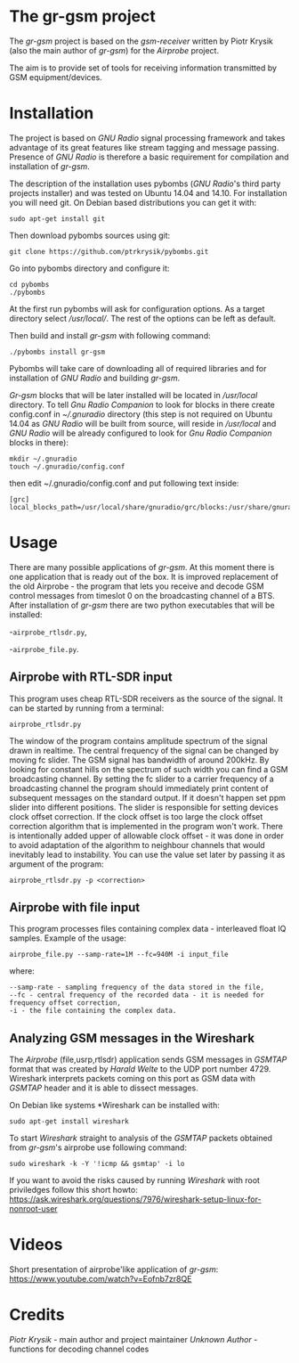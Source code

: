 The gr-gsm project
==================
The *gr-gsm* project is based on the *gsm-receiver* written by Piotr Krysik (also the main author of *gr-gsm*) for the *Airprobe* project.

The aim is to provide set of tools for receiving information transmitted by GSM equipment/devices.

Installation
============
The project is based on *GNU Radio* signal processing framework and takes advantage of its great features like stream tagging and message passing.
Presence of *GNU Radio* is therefore a basic requirement for compilation and installation of *gr-gsm*. 

The description of the installation uses pybombs (*GNU Radio*'s third party projects installer) and was tested on Ubuntu 14.04 and 14.10.
For installation you will need git. On Debian based distributions you can get it with:
```
sudo apt-get install git
```
Then download pybombs sources using git:
```
git clone https://github.com/ptrkrysik/pybombs.git
```

Go into pybombs directory and configure it:
```
cd pybombs
./pybombs
```

At the first run pybombs will ask for configuration options. As a target directory select */usr/local/*. The rest of the options can be left as default.

Then build and install *gr-gsm* with following command:
```
./pybombs install gr-gsm
```

Pybombs will take care of downloading all of required libraries and for installation of *GNU Radio* and building *gr-gsm*.

*Gr-gsm* blocks that will be later installed will be located in */usr/local* directory. To tell *Gnu Radio Companion* to look for blocks in there create config.conf in *~/.gnuradio* directory (this step is not required on Ubuntu 14.04 as *GNU Radio* will be built from source, will reside in */usr/local* and *GNU Radio* will be already configured to look for *Gnu Radio Companion* blocks in there):
```
mkdir ~/.gnuradio
touch ~/.gnuradio/config.conf
```

then edit ~/.gnuradio/config.conf and put following text inside:
```
[grc]
local_blocks_path=/usr/local/share/gnuradio/grc/blocks:/usr/share/gnuradio/grc/blocks
```

Usage
=====
There are many possible applications of *gr-gsm*. At this moment there is one application that is ready out of the box. It is improved replacement of the old Airprobe - the program that lets you receive and decode GSM control messages from timeslot 0 on the broadcasting channel of a BTS. After installation of *gr-gsm* there are two python executables that will be installed:

-```airprobe_rtlsdr.py```,

-```airprobe_file.py```.

Airprobe with RTL-SDR input
---------------
This program uses cheap RTL-SDR receivers as the source of the signal. It can be started by running from a terminal:
```
airprobe_rtlsdr.py
```
The window of the program contains amplitude spectrum of the signal drawn in realtime. The central frequency of the signal can be changed by moving fc slider. The GSM signal has bandwidth of around 200kHz. By looking for constant hills on the spectrum of such width you can find a GSM broadcasting channel. By setting the fc slider to a carrier frequency of a broadcasting channel the program should immediately print content of subsequent messages on the standard output. If it doesn't happen set ppm slider into different positions. The slider is responsible for setting devices clock offset correction. If the clock offset is too large the clock offset correction algorithm that is implemented in the program won't work. There is intentionally added upper of allowable clock offset - it was done in order to avoid adaptation of the algorithm to neighbour channels that would inevitably lead to instability. You can use the value set later by passing it as argument of the program:
```
airprobe_rtlsdr.py -p <correction>
```

Airprobe with file input
-------------
This program processes files containing complex data - interleaved float IQ samples.
Example of the usage:
```
airprobe_file.py --samp-rate=1M --fc=940M -i input_file 
```
where:
```
--samp-rate - sampling frequency of the data stored in the file,
--fc - central frequency of the recorded data - it is needed for frequency offset correction,
-i - the file containing the complex data.
```

Analyzing GSM messages in the Wireshark
-------------------------------------------
The *Airprobe* (file,usrp,rtlsdr) application sends GSM messages in *GSMTAP* format that was created by *Harald Welte* to the UDP port number 4729. Wireshark interprets packets coming on this port as GSM data with *GSMTAP* header and it is able to dissect messages.

On Debian like systems *Wireshark can be installed with:
```
sudo apt-get install wireshark
```
To start *Wireshark* straight to analysis of the *GSMTAP* packets obtained from *gr-gsm*'s airprobe use following command:
```
sudo wireshark -k -Y '!icmp && gsmtap' -i lo
````

If you want to avoid the risks caused by running *Wireshark* with root priviledges follow this short howto:
https://ask.wireshark.org/questions/7976/wireshark-setup-linux-for-nonroot-user

Videos
======
Short presentation of airprobe'like application of *gr-gsm*:
https://www.youtube.com/watch?v=Eofnb7zr8QE

Credits
=======
*Piotr Krysik* - main author and project maintainer
*Unknown Author* - functions for decoding channel codes

